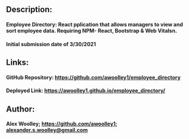 ## Description: 

#### Employee Directory: React pplication that allows managers to view and sort employee data.  Requiring NPM- React, Bootstrap & Web Vitalsn.

#### Initial submission date of 3/30/2021


## Links: 

#### GitHub Repository: https://github.com/awoolley1/employee_directory

#### Deployed Link: https://awoolley1.github.io/employee_directory/

## Author: 

#### Alex Woolley; https://github.com/awoolley1; alexander.s.woolley@gmail.com